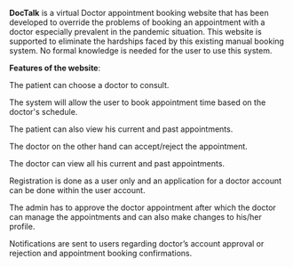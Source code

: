 <b>DocTalk</b> is a virtual Doctor appointment booking website that has been developed to override the problems of booking an appointment with a doctor especially prevalent in the pandemic situation. This website is supported to eliminate the hardships faced by this existing manual booking system. No formal knowledge is needed for the user to use this system. 



<b>Features of the website</b>:

The patient can choose a doctor to consult.

The system will allow the user to book appointment time based on the doctor's schedule.

The patient can also view his current and past appointments.

The doctor on the other hand can accept/reject the appointment.

The doctor can view all his current and past appointments.

Registration is done as a user only and an application for a doctor account can be done within the user account.

The admin has to approve the doctor appointment after which the doctor can manage the appointments and can also make changes to his/her profile.

Notifications are sent to users regarding doctor’s account approval or rejection and appointment booking confirmations.



